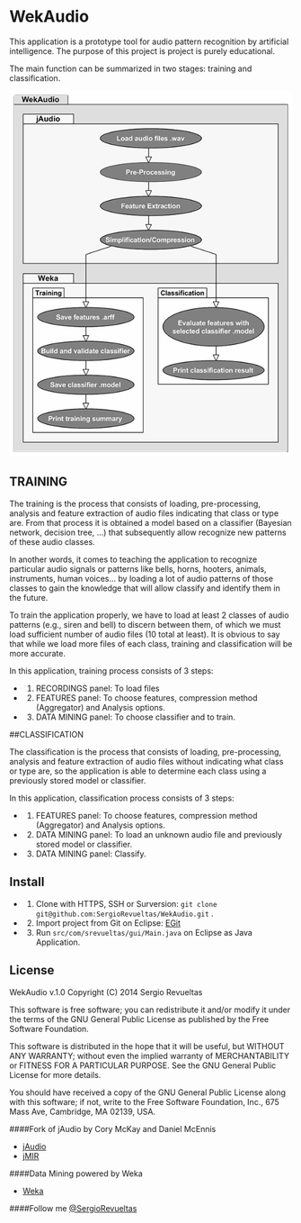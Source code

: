 # WekAudio

This application is a prototype tool for audio pattern recognition by artificial intelligence. The purpose of this project is project is purely educational.

The main function can be summarized in two stages: training and classification.

![alt tag](https://github.com/SergioRevueltas/WekAudio/blob/master/help/img/HelpDiagram600.png)

## TRAINING

The training is the process that consists of loading, pre-processing, analysis and feature extraction of audio files indicating that class or type are. From that process it is obtained a model based on a classifier (Bayesian network, decision tree, ...) that subsequently allow recognize new patterns of these audio classes.

In another words, it comes to teaching the application to recognize particular audio signals or patterns like bells, horns, hooters, animals, instruments, human voices… by loading a lot of audio patterns of those classes to gain the knowledge that will allow classify and identify them in the future.

To train the application properly, we have to load at least 2 classes of audio patterns (e.g., siren and bell) to discern between them, of which we must load sufficient number of audio files (10 total at least). It is obvious to say that while we load more files of each class, training and classification will be more accurate.  

In this application, training process consists of 3 steps:
* 1. RECORDINGS panel: To load files
* 2. FEATURES panel: To choose features, compression method (Aggregator) and Analysis options.
* 3. DATA MINING panel: To choose classifier and to train.


##CLASSIFICATION

The classification is the process that consists of loading, pre-processing, analysis and feature extraction of audio files without indicating what class or type are, so the application is able to determine each class using a previously stored model or classifier. 

In this application, classification process consists of 3 steps:
* 1. FEATURES panel: To choose features, compression method (Aggregator) and Analysis options.
* 2. DATA MINING panel: To load an unknown audio file and previously stored model or classifier.
* 3. DATA MINING panel: Classify.


## Install
* 1. Clone with HTTPS, SSH or Surversion: `git clone git@github.com:SergioRevueltas/WekAudio.git` .	
* 2. Import project from Git on Eclipse: [EGit](http://wiki.eclipse.org/EGit/User_Guide)
* 3. Run `src/com/srevueltas/gui/Main.java` on Eclipse as Java Application.


## License
WekAudio v.1.0
Copyright (C) 2014 Sergio Revueltas

This software is free software; you can redistribute it
and/or modify it under the terms of the GNU General 
Public License as published by the Free Software Foundation.

This software is distributed in the hope that it will be
useful, but WITHOUT ANY WARRANTY; without even the implied
warranty of MERCHANTABILITY or FITNESS FOR A PARTICULAR
PURPOSE. See the GNU General Public License for more details.

You should have received a copy of the GNU General Public 
License along with this software; if not, write to the Free 
Software Foundation, Inc., 675 Mass Ave, Cambridge, MA 02139,
USA.

####Fork of jAudio by Cory McKay and Daniel McEnnis
* [jAudio](http://jmir.sourceforge.net/jAudio.html)
* [jMIR](https://github.com/DDMAL/jMIR)

####Data Mining powered by Weka
* [Weka](http://www.cs.waikato.ac.nz/ml/weka/)

####Follow me
[@SergioRevueltas](https://twitter.com/SergioRevueltas)